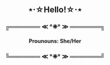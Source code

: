 ### <h2 align="center"> ⋆⋅☆Hello!☆⋅⋆ </h2>
<h3 align="center"> ╔═══════ ≪ °❈° ≫ ═══════╗ </h3>
  
  <h4 align="center"> Prounouns: She/Her </h4>

<h3 align="center"> ╚═══════ ≪ °❈° ≫ ═══════╝ </h3> 
             

<!--
**ashley-monaghan/ashley-monaghan** is a ✨ _special_ ✨ repository because its `README.md` (this file) appears on your GitHub profile.

Here are some ideas to get you started:

- 🔭 I’m currently working on ...
- 🌱 I’m currently learning ...
- 👯 I’m looking to collaborate on ...
- 🤔 I’m looking for help with ...
- 💬 Ask me about ...
- 📫 How to reach me: ...
- 😄 Pronouns: ...
- ⚡ Fun fact: ...
-->
